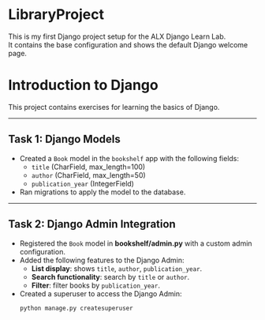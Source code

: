 # LibraryProject

This is my first Django project setup for the ALX Django Learn Lab.  
It contains the base configuration and shows the default Django welcome page.

# Introduction to Django

This project contains exercises for learning the basics of Django.

---

## Task 1: Django Models
- Created a `Book` model in the `bookshelf` app with the following fields:
  - `title` (CharField, max_length=100)
  - `author` (CharField, max_length=50)
  - `publication_year` (IntegerField)
- Ran migrations to apply the model to the database.

---

## Task 2: Django Admin Integration
- Registered the `Book` model in **bookshelf/admin.py** with a custom admin configuration.
- Added the following features to the Django Admin:
  - **List display**: shows `title`, `author`, `publication_year`.
  - **Search functionality**: search by `title` or `author`.
  - **Filter**: filter books by `publication_year`.
- Created a superuser to access the Django Admin:
  ```bash
  python manage.py createsuperuser

